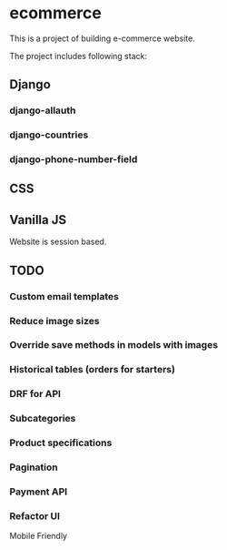 # ecommerce

This is a project of building e-commerce website.

The project includes following stack:
## Django
### django-allauth
### django-countries
### django-phone-number-field
## CSS
## Vanilla JS

Website is session based.

## TODO

### Custom email templates
### Reduce image sizes
### Override save methods in models with images
### Historical tables (orders for starters)
### DRF for API
### Subcategories
### Product specifications
### Pagination
### Payment API
### Refactor UI

Mobile Friendly